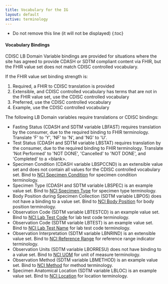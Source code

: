 ```yaml
---
title: Vocabulary for the IG
layout: default
active: terminology
---
```


<!-- TOC  the css styling for this is \pages\assets\css\project.css under 'markdown-toc'-->

* Do not remove this line (it will not be displayed)
{:toc}


<!-- end TOC -->

#### Vocabulary Bindings

CDISC LB Domain Variable bindings are provided for situations where the site has agreed to provide CDASH or SDTM compliant content via FHIR, but the FHIR value set does not match CDISC controlled vocabulary.  

If the FHIR value set binding strength is:
1. Required, a FHIR to CDISC translation is provided
1. Extensible, and CDISC controlled vocabulary has terms that are not in the FHIR value set, use the CDISC controlled vocabulary
1. Preferred, use the CDISC controlled vocabulary 
1. Example, use the CDISC controlled vocabulary

The following LB Domain variables require translations or CDISC bindings:
* Fasting Status (CDASH and SDTM variable LBFAST) requires translation by the consumer, due to the required binding to FHIR terminology.  Translate 'F' to 'Y', 'NF' to 'N', and 'NG' to 'U'.
* Test Status (CDASH and SDTM variable LBSTAT) requires translation by the consumer, due to the required binding to FHIR terminology.  Translate 'Not Performed' to 'NOT DONE', 'Cancelled' to 'NOT DONE', and 'Completed' to a &lt;blank&gt;.
* Specimen Condition (CDASH variable LBSPCCND) is an extensible value set and does not contain all values for the CDISC controlled vocabulary set.  Bind to [NCI Specimen Condition](https://ncit.nci.nih.gov/ncitbrowser/ConceptReport.jsp?dictionary=NCI_Thesaurus&ns=ncit&code=C78733) for specimen condition terminology.
* Specimen Type (CDASH and SDTM variable LBSPEC) is an example value set.  Bind to [NCI Specimen Type](https://ncit.nci.nih.gov/ncitbrowser/ConceptReport.jsp?dictionary=NCI_Thesaurus&ns=ncit&code=C78734) for specimen type terminology. 
* Body Position during Specimen Collection (SDTM variable LBPOS) does not have a binding to a value set.  Bind to [NCI Body Position](https://ncit.nci.nih.gov/ncitbrowser/ConceptReport.jsp?dictionary=NCI_Thesaurus&ns=ncit&code=C71148) for body position terminology.
* Observation Code (SDTM variable LBTESTCD) is an example value set.  Bind to [NCI Lab Test Code](https://ncit.nci.nih.gov/ncitbrowser/ConceptReport.jsp?dictionary=NCI_Thesaurus&ns=ncit&code=C65047) for lab test code terminology.
* Observation Code (SDTM variable LBTEST) is an example value set.  Bind to [NCI Lab Test Name](https://ncit.nci.nih.gov/ncitbrowser/ConceptReport.jsp?dictionary=NCI_Thesaurus&ns=ncit&code=C67154) for lab test code terminology. 
* Observation Interpretation (SDTM variable LBNRIND) is an extensible value set.  Bind to [NCI Reference Range](https://ncit.nci.nih.gov/ncitbrowser/ConceptReport.jsp?dictionary=NCI_Thesaurus&ns=ncit&code=C78736) for reference range indicator terminology.
* Observation Units (SDTM variable LBORRESU) does not have binding to a value set.  Bind to [NCI UOM](https://ncit.nci.nih.gov/ncitbrowser/ConceptReport.jsp?dictionary=NCI_Thesaurus&ns=ncit&code=C71620) for unit of measure terminology. 
* Observation Method (SDTM variable LBMETHOD) is an example value set.  Bind to [NCI Method](https://ncit.nci.nih.gov/ncitbrowser/ConceptReport.jsp?dictionary=NCI_Thesaurus&ns=ncit&code=C85492) for method terminology. 
* Specimen Anatomical Location (SDTM variable LBLOC) is an example value set.  Bind to [NCI Location](https://ncit.nci.nih.gov/ncitbrowser/ConceptReport.jsp?dictionary=NCI_Thesaurus&ns=ncit&code=C74456) for location terminology.

<br/>
